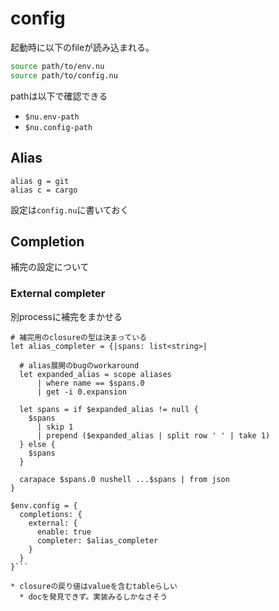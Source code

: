 # config

起動時に以下のfileが読み込まれる。

```sh
source path/to/env.nu
source path/to/config.nu
```

pathは以下で確認できる

* `$nu.env-path`
* `$nu.config-path`


## Alias

```nu
alias g = git
alias c = cargo
```

設定は`config.nu`に書いておく

## Completion

補完の設定について

### External completer

別processに補完をまかせる

```nu
# 補完用のclosureの型は決まっている
let alias_completer = {|spans: list<string>|

  # alias展開のbugのworkaround
  let expanded_alias = scope aliases
      | where name == $spans.0
      | get -i 0.expansion

  let spans = if $expanded_alias != null {
    $spans
      | skip 1
      | prepend ($expanded_alias | split row ' ' | take 1)
  } else {
    $spans
  }

  carapace $spans.0 nushell ...$spans | from json
}

$env.config = {
  completions: {
    external: {
      enable: true
      completer: $alias_completer
    }
  }
}```

* closureの戻り値はvalueを含むtableらしい
  * docを発見できず。実装みるしかなさそう
